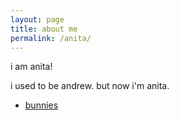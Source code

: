 ```yaml
---
layout: page
title: about me
permalink: /anita/
---
```


i am anita!
 
i used to be andrew. but now i'm anita. 


- [bunnies](bunnies)
